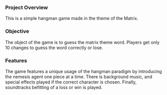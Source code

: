 ### Project Overview

This is a simple hangman game made in the theme of the Matrix.

### Objective

The object of the game is to guess the matrix theme word. Players get only 10 changes to guess the word correctly or lose.

### Features

The game features a unique usage of the hangman paradigm by introducing the nemesis agent one piece at a time. There is background music, and special effects played if the correct character is chosen. Finally, soundtracks befitting of a loss or win is played.

